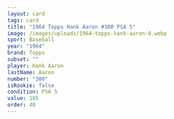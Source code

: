 ```yaml
---
layout: card
tags: card
title: "1964 Topps Hank Aaron #300 PSA 5"
image: /images/uploads/1964-topps-hank-aaron-8.webp
sport: Baseball
year: "1964"
brand: Topps
subset: ""
player: Hank Aaron
lastName: Aaron
number: "300"
isRookie: false
condition: PSA 5
value: 185
order: 40
---
```

